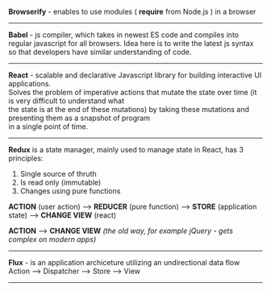 **Browserify** - enables to use modules ( **require** from Node.js ) in a browser

---

**Babel** - js compiler, which takes in newest ES code and compiles into regular javascript for all browsers.
Idea here is to write the latest js syntax so that developers have similar understanding of code.

---

**React** - scalable and declarative Javascript library for building interactive UI applications.    
Solves the problem of imperative actions that mutate the state over time (it is very difficult to understand what   
the state is at the end of these mutations) by taking these mutations and presenting them as a snapshot of program   
in a single point of time.

---

**Redux** is a state manager, mainly used to manage state in React, has 3 principles:
1) Single source of thruth
2) Is read only (immutable)
3) Changes using pure functions

**ACTION** (user action) --> **REDUCER** (pure function) --> **STORE** (application state) --> **CHANGE VIEW** (react)

**ACTION** --> **CHANGE VIEW** *(the old way, for example jQuery - gets complex on modern apps)*

---

**Flux** - is an application archiceture utilizing an undirectional data flow  
Action --> Dispatcher --> Store --> View

---

